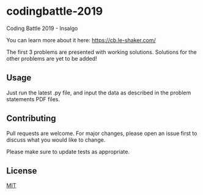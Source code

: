 # codingbattle-2019
Coding Battle 2019 - Insalgo

You can learn more about it here:
https://cb.le-shaker.com/

The first 3 problems are presented with working solutions.
Solutions for the other problems are yet to be added!


## Usage

Just run the latest .py file, and input the data as described in the problem statements PDF files.


## Contributing
Pull requests are welcome. For major changes, please open an issue first to discuss what you would like to change.

Please make sure to update tests as appropriate.

## License
[MIT](https://choosealicense.com/licenses/mit/)

